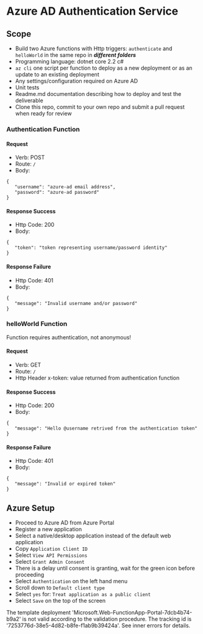 # Azure AD Authentication Service

## Scope

* Build two Azure functions with Http triggers: `authenticate` and `helloWorld` in the same repo in ***different folders***
* Programming language: dotnet core 2.2 c#
* `az cli` one script per function to deploy as a new deployment or as an update to an existing deployment 
* Any settings/configuration required on Azure AD
* Unit tests
* Readme.md documentation describing how to deploy and test the deliverable
* Clone this repo, commit to your own repo and submit a pull request when ready for review

### Authentication Function

#### Request

* Verb: POST 
* Route: `/`
* Body:
```
{
   "username": "azure-ad email address",
   "password": "azure-ad password"
}
```

#### Response Success

* Http Code: 200
* Body:
```
{
   "token": "token representing username/password identity"
}
```

#### Response Failure

* Http Code: 401
* Body:
```
{
   "message": "Invalid username and/or password"
}
```

### helloWorld Function

Function requires authentication, not anonymous!

#### Request

* Verb: GET 
* Route: `/`
* Http Header x-token: value returned from authentication function

#### Response Success

* Http Code: 200
* Body:
```
{
   "message": "Hello @username retrived from the authentication token"
}
```

#### Response Failure

* Http Code: 401
* Body:
```
{
   "message": "Invalid or expired token"
}
```

## Azure Setup

* Proceed to Azure AD from Azure Portal
* Register a new application
* Select a native/desktop application instead of the default web application
* Copy `Application Client ID`
* Select `View API Permissions`
* Select `Grant Admin Consent`
* There is a delay until consent is granting, wait for the green icon before proceeding
* Select `Authentication` on the left hand menu
* Scroll down to `Default client type`
* Select `yes` for: `Treat application as a public client`
* Select `Save` on the top of the screen

The template deployment 'Microsoft.Web-FunctionApp-Portal-7dcb4b74-b9a2' is not valid according to the validation procedure. The tracking id is '7253776d-38e5-4d82-b8fe-f1ab9b39424a'. See inner errors for details.